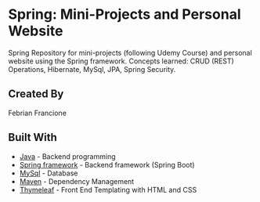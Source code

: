 # Spring: Mini-Projects and Personal Website
Spring Repository for mini-projects (following Udemy Course) and personal website using the Spring framework. Concepts learned: CRUD (REST) Operations, Hibernate, MySql, JPA, Spring Security.

## Created By
Febrian Francione

## Built With
 
* [Java](https://www.java.com/en/) - Backend programming
* [Spring framework](https://spring.io/) - Backend framework (Spring Boot)
* [MySql](https://www.mysql.com/) - Database
* [Maven](https://maven.apache.org/) - Dependency Management
* [Thymeleaf](https://www.thymeleaf.org/) - Front End Templating with HTML and CSS
